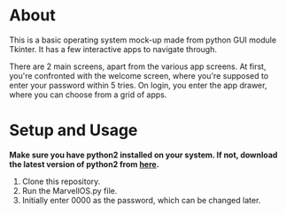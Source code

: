 # About
This is a basic operating system mock-up made from python GUI module Tkinter.
It has a few interactive apps to navigate through.

There are 2 main screens, apart from the various app screens.
At first, you're confronted with the welcome screen, where you're supposed to enter your password within 5 tries. On login, you enter the app drawer, where you can choose from a grid of apps.

# Setup and Usage
**Make sure you have python2 installed on your system. If not, download the latest version of python2 from [here](https://www.python.org/downloads/).**

1. Clone this repository.
2. Run the MarvellOS.py file.
3. Initially enter 0000 as the password, which can be changed later.
